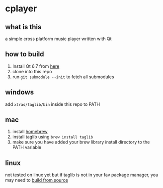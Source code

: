 # cplayer

## what is this
a simple cross platform music player written with Qt

## how to build
1) Install Qt 6.7 from [here](https://doc.qt.io/qt-6/qt-online-installation.html)
2) clone into this repo
3) run `git submodule --init` to fetch all submodules

## windows
add `xtras/taglib/bin` inside this repo to PATH

## mac
1. install [homebrew](https://brew.sh/)
2. install taglib using `brew install taglib`
3. make sure you have added your brew library install directory to the PATH variable

## linux
not tested on linux yet but if taglib is not in your fav package manager, you may need to [build from source](https://github.com/taglib/taglib/blob/master/INSTALL.md)


